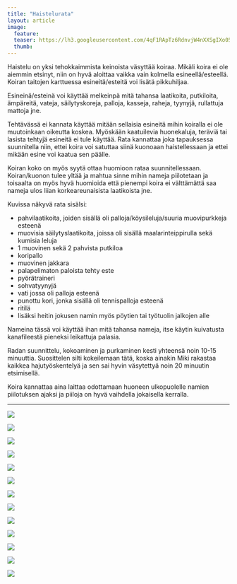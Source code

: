 ```yaml
---
title: "Haistelurata"
layout: article
image:
  feature:
  teaser: https://lh3.googleusercontent.com/4qF1RApTz6RdnvjW4nXXSgIXo05wWE37fux0JsFjK3Fq709SKLntF3RoIW7Ml8oysHl8C_wwMqMHunOBOPvAUs-8V9I9B-FlZ79TMPlaFueu8Z8z9srSmVGIy02czDbX8hdBlhTJ_b1A_AphQT2S8AnbioLgwHdQ7TpuIvNQ7l90TYp7bjobmtakRtTV62Jv-fdh_BzvHYfbc8QvmrPvvVbS5cfXHhorLEOQl1h9OCq4w0jEBL06ezIxqlEX5vJJEhjcSDyFlCDYOOkjxsZxU75jUJ0OyWPeVT_KXxSJto4PQoXCRiQGzCQcKqQFI4-P8uz5VyGt20tPjc2KY92EAck-wVId-7_WmzWTYzTygmvEQXC2xfvLGXFwrkNdM0qAJDIzlQvOARVdMfrGMcqIpFbiMee2Mp1SeYjlxgw5JsC5YGnDrH7EqQIPybM1oEogLKRb7Yvj99KA3XG4wePjzzs4aN6Ly1uNAca9i4KmMsnmY8FTMMmGZh1TQioE4zC7GXjd1UHXwbbMftlscrVD83bzxJzmppZ3kbpHYho_2Bsw2s4vIBJywYQFlO9HaoqJVmIb=w245
  thumb:
---
```


Haistelu on yksi tehokkaimmista keinoista väsyttää koiraa. Mikäli koira ei ole aiemmin etsinyt, niin on hyvä aloittaa vaikka vain kolmella esineellä/esteellä. Koiran taitojen karttuessa esineitä/esteitä voi lisätä pikkuhiljaa.

Esineinä/esteinä voi käyttää melkeinpä mitä tahansa laatikoita, putkiloita, ämpäreitä, vateja, säilytyskoreja, palloja, kasseja, raheja, tyynyjä, rullattuja mattoja jne.

Tehtävässä ei kannata käyttää mitään sellaisia esineitä mihin koiralla ei ole muutoinkaan oikeutta koskea. Myöskään kaatuilevia huonekaluja, teräviä tai lasista tehtyjä esineitä ei tule käyttää. Rata kannattaa joka tapauksessa suunnitella niin, ettei koira voi satuttaa siinä kuonoaan haistellessaan ja ettei mikään esine voi kaatua sen päälle.

Koiran koko on myös syytä ottaa huomioon rataa suunnitellessaan. Koiran/kuonon tulee yltää ja mahtua sinne mihin nameja piilotetaan ja toisaalta on myös hyvä huomioida että pienempi koira ei välttämättä saa nameja ulos liian korkeareunaisista laatikoista jne.

Kuvissa näkyvä rata sisälsi:

- pahvilaatikoita, joiden sisällä oli palloja/köysileluja/suuria muovipurkkeja esteenä
- muovisia säilytyslaatikoita, joissa oli sisällä maalarinteippirulla sekä kumisia leluja
- 1 muovinen sekä 2 pahvista putkiloa
- koripallo
- muovinen jakkara
- palapelimaton paloista tehty este
- pyörätraineri
- sohvatyynyjä
- vati jossa oli palloja esteenä
- punottu kori, jonka sisällä oli tennispalloja esteenä
- ritilä
- lisäksi heitin jokusen namin myös pöytien tai työtuolin jalkojen alle

Nameina tässä voi käyttää ihan mitä tahansa nameja, itse käytin kuivatusta kanafileestä pieneksi leikattuja palasia.

Radan suunnittelu, kokoaminen ja purkaminen kesti yhteensä noin 10-15 minuuttia. Suosittelen silti kokeilemaan tätä, koska ainakin Miki rakastaa kaikkea hajutyöskentelyä ja sen sai hyvin väsytettyä noin 20 minuutin etsimisellä. 

Koira kannattaa aina laittaa odottamaan huoneen ulkopuolelle namien piilotuksen ajaksi ja piiloja on hyvä vaihdella jokaisella kerralla.

---

[![](https://lh3.googleusercontent.com/j1oYm0za0HYQKNpsRCPhhXyga-jyy9-sVJLy52HzTl1AvHCVDa1W9AXFyvAzsYalmGaFbCAfp-vJg4RGG6_2FsTl9i1VVARawGx3eUV5glZacf99b3v58quFuiC6_cP9do-mdOJCgIzp7sn4s2mkuLZBeGiFpi6892T5Di-hzEkfdnfCUMtqDimdJ5z1AZ0w5oJXu0F9KCAA3yFcZk2laavj4yvNr46zNjWe5ZBB84bSYKx9aiEGZR_wx4NMlUZnLiGdXBXTyZX34gVz6y_sqMr4ameEUtM5H1SQw19-8PHUpN91dmIhqr4X0ismg9Toy8V8h4mfbrOhoSSaFkAWlLFXgvhwu8bl-GpFv2c3QJO_jGo3cDhIa_dO1eNQ3Le_8nI15-bIdRA-qGoGdoQ9AHycvPe4ftfD5SMztjRksMgIRqqwZLlrHKH1lRSVXKcmKRd5e2ufRvQopTweOV30qFbXrI44k6Nwl0xjIxMUqN05otVii40-Y_E4rksNgQXhAmOaIpVN2jGdBJB_8sv5y32x2RQB0soN-3q08hX74rNCLJxY1E30QSYRgpN8cY0QbPbE=w800)](https://lh3.googleusercontent.com/j1oYm0za0HYQKNpsRCPhhXyga-jyy9-sVJLy52HzTl1AvHCVDa1W9AXFyvAzsYalmGaFbCAfp-vJg4RGG6_2FsTl9i1VVARawGx3eUV5glZacf99b3v58quFuiC6_cP9do-mdOJCgIzp7sn4s2mkuLZBeGiFpi6892T5Di-hzEkfdnfCUMtqDimdJ5z1AZ0w5oJXu0F9KCAA3yFcZk2laavj4yvNr46zNjWe5ZBB84bSYKx9aiEGZR_wx4NMlUZnLiGdXBXTyZX34gVz6y_sqMr4ameEUtM5H1SQw19-8PHUpN91dmIhqr4X0ismg9Toy8V8h4mfbrOhoSSaFkAWlLFXgvhwu8bl-GpFv2c3QJO_jGo3cDhIa_dO1eNQ3Le_8nI15-bIdRA-qGoGdoQ9AHycvPe4ftfD5SMztjRksMgIRqqwZLlrHKH1lRSVXKcmKRd5e2ufRvQopTweOV30qFbXrI44k6Nwl0xjIxMUqN05otVii40-Y_E4rksNgQXhAmOaIpVN2jGdBJB_8sv5y32x2RQB0soN-3q08hX74rNCLJxY1E30QSYRgpN8cY0QbPbE=s0)

[![](https://lh3.googleusercontent.com/ow7gsVOnfnTOtpfR9maZX25ASkbg_pfWm351paAtrChOtWuskiVrhkvGPx-1ApgUOfvRPWUc2pvHGnwj4xZcAfBfgKEEMgNlZfz2SZjM4-5F_zYot2-o3KG5g92o9YgiLHjHkD9lCZ6oNrZdpigoPpmrSNvd5e11UXlonT-U8t1b_8xyShE8omTznSH2XtVAViILNIluoihtHCLX-2ZMAZQlkl026XWa1kg3Q0MxcyC1zUH6BJx8Uv2s1ykuU4vu02YA2eOJ-8PRtpzYnJ6sEwzBqDqpFITgNV1GO_bpgNDohA43ZyyM8eAQSfWOYncZr_2JWnahRIRv8JCmrTLJ2lY1kpeWAjGMuQb2xaAOJtGDtl_McW7yp_GJbm9bZM388rHWMncFzsdN4JSbnzaIZpa05EIS-EVn5G-rewnwNP7jhN2eOBh7Xz-ImUs1l6pj0P-QzOs6HUFmmcuXks10tYUYyDdHFFgsCdkimPjBsYnrPycRk_lsAF4y4WS1hSS30Y7cCw1e662Oi3HhcCoWhoBgkbaKYXTUyedgbIJbJoPFrAqBxjnT0IFMxuUnjx8X7nQm=w800)](https://lh3.googleusercontent.com/ow7gsVOnfnTOtpfR9maZX25ASkbg_pfWm351paAtrChOtWuskiVrhkvGPx-1ApgUOfvRPWUc2pvHGnwj4xZcAfBfgKEEMgNlZfz2SZjM4-5F_zYot2-o3KG5g92o9YgiLHjHkD9lCZ6oNrZdpigoPpmrSNvd5e11UXlonT-U8t1b_8xyShE8omTznSH2XtVAViILNIluoihtHCLX-2ZMAZQlkl026XWa1kg3Q0MxcyC1zUH6BJx8Uv2s1ykuU4vu02YA2eOJ-8PRtpzYnJ6sEwzBqDqpFITgNV1GO_bpgNDohA43ZyyM8eAQSfWOYncZr_2JWnahRIRv8JCmrTLJ2lY1kpeWAjGMuQb2xaAOJtGDtl_McW7yp_GJbm9bZM388rHWMncFzsdN4JSbnzaIZpa05EIS-EVn5G-rewnwNP7jhN2eOBh7Xz-ImUs1l6pj0P-QzOs6HUFmmcuXks10tYUYyDdHFFgsCdkimPjBsYnrPycRk_lsAF4y4WS1hSS30Y7cCw1e662Oi3HhcCoWhoBgkbaKYXTUyedgbIJbJoPFrAqBxjnT0IFMxuUnjx8X7nQm=s0)

[![](https://lh3.googleusercontent.com/JZZIVDxG3Fq9yYuct5sRKKfT2mvqOVepdgrKeCN3tL4WYojVux8vlSbXIEVJ494GVvfeEm7brsBnK50EUOniNrRQoiyE_ufGASG-CU5doR2iF-SstGApjBnhbhjY5e4rzH9P63rHvn9bMiBUxIO2Q2tMMsuNeD5o5Nuqim5EdN1giMstM1MHxDcoXTxHI35dny_5esz7CxYAY89sAXLySr5Y64EA4U5xJ1DLK_hKFiVHM162OKouh784zLgLmYqW0BxE7uY7GRnXtnRxkqpe6QmCg9ImSlnKx9NUM10E0QZRgiMNgNgIVR6A17HdikwlUhOj1wjPCb1HhUBLN2Luh2rtoDgnm565FXC2vwhKiCrTVV-7qwyvY1MhR4I8ScnDz5sTcht9q-DAHX-M0-GO9oNshZl-D8N2EkQOCsV7QFDiW65MWQIPqdtN7EMAENiOcRB3fTPjhMqKFDacCYjUiqmVsXf6BkgFMLJn49LDfBQm1L_chTKVdX7kPH3pjLF4BlB9wo8wf6gIJ38OId86c1aHoziOSiNhdMQOh1_xVRoagYR6dPZPn6DwP6cbVNJS6pfu=w800)](https://lh3.googleusercontent.com/JZZIVDxG3Fq9yYuct5sRKKfT2mvqOVepdgrKeCN3tL4WYojVux8vlSbXIEVJ494GVvfeEm7brsBnK50EUOniNrRQoiyE_ufGASG-CU5doR2iF-SstGApjBnhbhjY5e4rzH9P63rHvn9bMiBUxIO2Q2tMMsuNeD5o5Nuqim5EdN1giMstM1MHxDcoXTxHI35dny_5esz7CxYAY89sAXLySr5Y64EA4U5xJ1DLK_hKFiVHM162OKouh784zLgLmYqW0BxE7uY7GRnXtnRxkqpe6QmCg9ImSlnKx9NUM10E0QZRgiMNgNgIVR6A17HdikwlUhOj1wjPCb1HhUBLN2Luh2rtoDgnm565FXC2vwhKiCrTVV-7qwyvY1MhR4I8ScnDz5sTcht9q-DAHX-M0-GO9oNshZl-D8N2EkQOCsV7QFDiW65MWQIPqdtN7EMAENiOcRB3fTPjhMqKFDacCYjUiqmVsXf6BkgFMLJn49LDfBQm1L_chTKVdX7kPH3pjLF4BlB9wo8wf6gIJ38OId86c1aHoziOSiNhdMQOh1_xVRoagYR6dPZPn6DwP6cbVNJS6pfu=s0)

[![](https://lh3.googleusercontent.com/_H64s0nZvdmwsQSr-7-CDfmq1IRZKKLgcFaylIJKlrmQEfZBTAB6MtaDHDOGVD_j_Z_PPWftkHF3AT5_dEbGPPo7TZcg7mPGiO13EhJB-r84N-OO1CdWwobTSLDJUSVg3-bPiXUP_Ir8loj4QmXkeQfMUzUAQWaRMQjoJwzSAqdy28ZEZS0gsMRnO3SfkEDYnyuqs7OwK6ySdQvWCWK2KUx_0BihPKX00QaQWHV1pO2bJUnNHerTbnbBVpz9LRokVEo77OxZt5N5rJI4je0tc6WIXUQXtRNqcduO-rPdOPb_KQIN3yYKGP4b_iq6oeoL0t_ClLbwzXIO0Vva1LcVcCiubBTnTwV0y1IVjCL2Mj3WKVjSnZxNSdQjwyjyoKjZd-la927Jm4_WKE4wmeOcSRkWe-5v9xO3WAXZGVd-Bn26MvHdTCDLuoof-lEfbxwJjx1z7-Mq4bZ7g2u_2Z2ahyC5B8OfbTLZOpLx5xNJUalcb18PuKBSwlkTGVaNv4__M_-ithYrMmd-O52IEUXCgIAElvWC5i4QU0sF2bVxm3-4jZd5OQNe7jDGbn56V54urwg6=w800)](https://lh3.googleusercontent.com/_H64s0nZvdmwsQSr-7-CDfmq1IRZKKLgcFaylIJKlrmQEfZBTAB6MtaDHDOGVD_j_Z_PPWftkHF3AT5_dEbGPPo7TZcg7mPGiO13EhJB-r84N-OO1CdWwobTSLDJUSVg3-bPiXUP_Ir8loj4QmXkeQfMUzUAQWaRMQjoJwzSAqdy28ZEZS0gsMRnO3SfkEDYnyuqs7OwK6ySdQvWCWK2KUx_0BihPKX00QaQWHV1pO2bJUnNHerTbnbBVpz9LRokVEo77OxZt5N5rJI4je0tc6WIXUQXtRNqcduO-rPdOPb_KQIN3yYKGP4b_iq6oeoL0t_ClLbwzXIO0Vva1LcVcCiubBTnTwV0y1IVjCL2Mj3WKVjSnZxNSdQjwyjyoKjZd-la927Jm4_WKE4wmeOcSRkWe-5v9xO3WAXZGVd-Bn26MvHdTCDLuoof-lEfbxwJjx1z7-Mq4bZ7g2u_2Z2ahyC5B8OfbTLZOpLx5xNJUalcb18PuKBSwlkTGVaNv4__M_-ithYrMmd-O52IEUXCgIAElvWC5i4QU0sF2bVxm3-4jZd5OQNe7jDGbn56V54urwg6=s0)

[![](https://lh3.googleusercontent.com/wXw-LloRLw0xFpQNIU3ftLrA_vP3fGnRMCTtxKt_5q0ayXPmggS8PIY9izDlaz-E3Ap0eIRJPDS1ph5r9Q9Gk2dU-oiqE1Z7YIAQ-CiEkFqbLbdx7eqvV77lDMGYg_J9eYOGICmMeoEbH_iFmj_CGRHAtvIJMKV7oQPAGFQw1Jlo9564QfzfuUUhM1GoIWC1mxTEQbU1pS8WD2uPimcr_cTJwelSNX010qQfH9A3J14zOSs5KuMCSBdIO4v_EiI6WiCYRFQoh35MFxN5MuFOOVixNg9NGDkJwoc8mitVrDNOjnSGhb4JewhoGME7vWd6ZY_TuiJA39hejS3Iv7-lkyA75uWvhLFG2Lhbi6fTlvbj_Rq6jNYyjsLC97SYZca74b7kwOwYEUb4AV40TreVaoAQpWw6f1odYxvcTj3KiGpyPJO1zDY-D9SHG3BlLLfq7ove5vRiSk7IFiAr9EOubfNbJEBhZWipovy7OwgyXXpPWH_O-UEdy3NGDX8IT76oz9VRTNLaQUvNJCnYDLOxVyY7YHy3v_ukevm0W50DYh-ENjom29AXP_mjZLDTtbEDwo4m=w800)](https://lh3.googleusercontent.com/wXw-LloRLw0xFpQNIU3ftLrA_vP3fGnRMCTtxKt_5q0ayXPmggS8PIY9izDlaz-E3Ap0eIRJPDS1ph5r9Q9Gk2dU-oiqE1Z7YIAQ-CiEkFqbLbdx7eqvV77lDMGYg_J9eYOGICmMeoEbH_iFmj_CGRHAtvIJMKV7oQPAGFQw1Jlo9564QfzfuUUhM1GoIWC1mxTEQbU1pS8WD2uPimcr_cTJwelSNX010qQfH9A3J14zOSs5KuMCSBdIO4v_EiI6WiCYRFQoh35MFxN5MuFOOVixNg9NGDkJwoc8mitVrDNOjnSGhb4JewhoGME7vWd6ZY_TuiJA39hejS3Iv7-lkyA75uWvhLFG2Lhbi6fTlvbj_Rq6jNYyjsLC97SYZca74b7kwOwYEUb4AV40TreVaoAQpWw6f1odYxvcTj3KiGpyPJO1zDY-D9SHG3BlLLfq7ove5vRiSk7IFiAr9EOubfNbJEBhZWipovy7OwgyXXpPWH_O-UEdy3NGDX8IT76oz9VRTNLaQUvNJCnYDLOxVyY7YHy3v_ukevm0W50DYh-ENjom29AXP_mjZLDTtbEDwo4m=s0)

[![](https://lh3.googleusercontent.com/FJF2dgxNIv-B_wwYtkdaKs-pxrCkFewniSSOaPLAmYxWTVeZ42in2gAskZSRWYuVTPZE07xgZ8B0osw2qhewFFnSgoO-w8sZQuEh82EIylPAEE9x3jd5mTPfzpeA5w6PUht12I8Fczzn8nDEf20Kk7qKIDZw2aoUTQGGHhZXj7vtcpUhSjLRg2s03Y_ucWVCpjdLeiBySMqdJDHS8uqf4kJYV9BDHCXYDBG1_sZw15fyxHxmMPpl51gBdlSLyAkrPWUaB-Px0RVFmBCID6X1m-XUXgiiQd7t2jSY6gkzVMbsGIYxuZ7Vbulp7Vq_qHnFPRh2jbI8NujQbEATAVR7m9-Uo6uTVBxZ2nRgfmlW2kj5AsDkMG7q99T1_w0m2Cf6alTlMcIL8_C8kLOIxPVKmLaiI9BHb5YiI3xcpj-ey3yhEjykhSNS1Ir4jF3uidKykk0G5Eij7mfDkKEAUZh9OdA-dZk_Xh0UyyFmrXrW3VIsnDwsRcN9HMk2L7BJ5ipsUZvF8oxfAum3FEjYMXN2OkauKhFDYMsH-l3-9E1ZOWnGFqWF8rF5WYuPxqhpxrfKNIfA=w800)](https://lh3.googleusercontent.com/FJF2dgxNIv-B_wwYtkdaKs-pxrCkFewniSSOaPLAmYxWTVeZ42in2gAskZSRWYuVTPZE07xgZ8B0osw2qhewFFnSgoO-w8sZQuEh82EIylPAEE9x3jd5mTPfzpeA5w6PUht12I8Fczzn8nDEf20Kk7qKIDZw2aoUTQGGHhZXj7vtcpUhSjLRg2s03Y_ucWVCpjdLeiBySMqdJDHS8uqf4kJYV9BDHCXYDBG1_sZw15fyxHxmMPpl51gBdlSLyAkrPWUaB-Px0RVFmBCID6X1m-XUXgiiQd7t2jSY6gkzVMbsGIYxuZ7Vbulp7Vq_qHnFPRh2jbI8NujQbEATAVR7m9-Uo6uTVBxZ2nRgfmlW2kj5AsDkMG7q99T1_w0m2Cf6alTlMcIL8_C8kLOIxPVKmLaiI9BHb5YiI3xcpj-ey3yhEjykhSNS1Ir4jF3uidKykk0G5Eij7mfDkKEAUZh9OdA-dZk_Xh0UyyFmrXrW3VIsnDwsRcN9HMk2L7BJ5ipsUZvF8oxfAum3FEjYMXN2OkauKhFDYMsH-l3-9E1ZOWnGFqWF8rF5WYuPxqhpxrfKNIfA=s0)

[![](https://lh3.googleusercontent.com/JK_xADhofXoRPq48AaziQJpGgFHSpPsDCSui2lQyWG7klKeRFmEuuvv1RX75lUq5gX8h243MbwKSmRtAJTxYfMbY4DVEGAhBP1wZJRbBJ8nT2--iXGvxhIDPW-_9cLOvi6D6doSL4jGIcctEx8vVdQD7TMyUE1sbyqRwoDja46RzvZgjbU-tFWGY1yFvPRTLXd3Ke2M0swDSTw_DqdfKXGoJWXT2xzIYRuXwcrRq0ryXN6SgAfImtp6salWbS3MDpWCYaldSRrzlDcEX-zv3k9Y8eZcFVal_LiJiuGPZOIn8DG0tPah8RHkmX17PR449BQUCYvI9687JSo5zb-PzHrt9vMwGLwOTp9KxLS7_OZmPje9zrwFD5dgrFC3UXCmB5HWaSIDucXH4uXfoz-K0-wNjve4IGMispqILTfPDJBJDlmmfUPWFlytonoGbdS26BUkEgcvTdD4RP9iasjrUUflJN8dylcuVuqBESK07wVydPO61Ayp-cnkWsD8c5nMWYYtlSoDqbRICZsThb-OvlkNtPVFjJ9nBiuttOxWTMReBO7PzK7fk6oIUtwEvqvo4xFzv=w800)](https://lh3.googleusercontent.com/JK_xADhofXoRPq48AaziQJpGgFHSpPsDCSui2lQyWG7klKeRFmEuuvv1RX75lUq5gX8h243MbwKSmRtAJTxYfMbY4DVEGAhBP1wZJRbBJ8nT2--iXGvxhIDPW-_9cLOvi6D6doSL4jGIcctEx8vVdQD7TMyUE1sbyqRwoDja46RzvZgjbU-tFWGY1yFvPRTLXd3Ke2M0swDSTw_DqdfKXGoJWXT2xzIYRuXwcrRq0ryXN6SgAfImtp6salWbS3MDpWCYaldSRrzlDcEX-zv3k9Y8eZcFVal_LiJiuGPZOIn8DG0tPah8RHkmX17PR449BQUCYvI9687JSo5zb-PzHrt9vMwGLwOTp9KxLS7_OZmPje9zrwFD5dgrFC3UXCmB5HWaSIDucXH4uXfoz-K0-wNjve4IGMispqILTfPDJBJDlmmfUPWFlytonoGbdS26BUkEgcvTdD4RP9iasjrUUflJN8dylcuVuqBESK07wVydPO61Ayp-cnkWsD8c5nMWYYtlSoDqbRICZsThb-OvlkNtPVFjJ9nBiuttOxWTMReBO7PzK7fk6oIUtwEvqvo4xFzv=s0)

[![](https://lh3.googleusercontent.com/kPggTHo32UxThYIErihGr6ikSgZfods87JFHt9PX4R6o1yPZbUolltT2CxngzncaC1BOF8jqlnK1xOR2Y_cBR7v29TtF3_3d1_PWN15iVd78ooyON38x34aocqr7Qfr8LydqG7f2po-8WaG4bww5GJ9WIOcZQ6WsjFTMmEwniI44vGpmlGwbAHUO4zt87hFwZcN-OMTTs0McS4e7zIexkhmcUnrsiiCijH5TAI7qZZWR8m2lZSH9q3vtbOp8QMKYM2X4Ud2Kq1XxEW3BpB3MkDEopaFcFcNSxhI8w3LXMrgKCWwL145gm_HJ-pFfGE38rvHb5nZiV6QIbHTEOnUuAzXjnkzWpdOkfOpo0aFTErf2jnoHAkO_LbuaH6IJZS6pMBLq8plYBl1K4IRXcBHRVyYkVr8HwX7bQRepA7P6hVMeNlZzOQudqQcXZfdwY7jmFgtb-NH8B1KxmLFgsXNnDYo9-VAHpNAJ84r5Un-FPL_IN46lP-HT8DxKB5nMVojm_ee5mttZ1QHQb7NwGraqpMcCqyUH3CDqikagWZVZZF9m38h0Ic6cdeEWNUBRk-aFk-WM=w800)](https://lh3.googleusercontent.com/kPggTHo32UxThYIErihGr6ikSgZfods87JFHt9PX4R6o1yPZbUolltT2CxngzncaC1BOF8jqlnK1xOR2Y_cBR7v29TtF3_3d1_PWN15iVd78ooyON38x34aocqr7Qfr8LydqG7f2po-8WaG4bww5GJ9WIOcZQ6WsjFTMmEwniI44vGpmlGwbAHUO4zt87hFwZcN-OMTTs0McS4e7zIexkhmcUnrsiiCijH5TAI7qZZWR8m2lZSH9q3vtbOp8QMKYM2X4Ud2Kq1XxEW3BpB3MkDEopaFcFcNSxhI8w3LXMrgKCWwL145gm_HJ-pFfGE38rvHb5nZiV6QIbHTEOnUuAzXjnkzWpdOkfOpo0aFTErf2jnoHAkO_LbuaH6IJZS6pMBLq8plYBl1K4IRXcBHRVyYkVr8HwX7bQRepA7P6hVMeNlZzOQudqQcXZfdwY7jmFgtb-NH8B1KxmLFgsXNnDYo9-VAHpNAJ84r5Un-FPL_IN46lP-HT8DxKB5nMVojm_ee5mttZ1QHQb7NwGraqpMcCqyUH3CDqikagWZVZZF9m38h0Ic6cdeEWNUBRk-aFk-WM=s0)

[![](https://lh3.googleusercontent.com/4TJ5ON-qE5-w0FBU5dZNTUQIz8KjvlYVNr2zqcrspr5xNVAPxX7sKLsAXclr-BdcQHXPhri2MfS15X7nCbo7_Yx3XPwchrEBVpqDiAeCDW__xDL2WREkR5265OxmYYHWs2ZpjHE0dWuZ9_ZzD7jcI3zfX462kcIBnkKDyDFOtPWWYxCCihRWZLw638qoF0C_jgqa90wjSNGb1k29zA0uh1uijczX3t11Ic04PNkI8_cARS5Ooz7S1Wfg8hN07lhFITi9Rt8nqRbY2RjCuucqzuu1pAMdjqRqAhJpPsUdGBg2ZVaySg_13iOD_C2p3SRIl91Q4HCtmdtl5dimZQf9srhqezTqtV-f_httRMJSIijiIV1GPb1vR0ZOzD4RHt2jHsSj6jTs0x5qQFZMMAwQqjCyJ-jqog_CZ5DSgg8fbqPdtGhGhHHm1uH_ieN-YWTEiuLbEWF2SVF8QMr9x_rWvgGO0VUG-h-aBkHcV4C1_K6_bv_NVKpMQELNcOy3ZYH-81BheaNX1jVa7veLkOz97Qn_y57Vj4X6XYa3MRXq4Bk8O2YxAc8upLSv0HIXXjOl_rp4=w800)](https://lh3.googleusercontent.com/4TJ5ON-qE5-w0FBU5dZNTUQIz8KjvlYVNr2zqcrspr5xNVAPxX7sKLsAXclr-BdcQHXPhri2MfS15X7nCbo7_Yx3XPwchrEBVpqDiAeCDW__xDL2WREkR5265OxmYYHWs2ZpjHE0dWuZ9_ZzD7jcI3zfX462kcIBnkKDyDFOtPWWYxCCihRWZLw638qoF0C_jgqa90wjSNGb1k29zA0uh1uijczX3t11Ic04PNkI8_cARS5Ooz7S1Wfg8hN07lhFITi9Rt8nqRbY2RjCuucqzuu1pAMdjqRqAhJpPsUdGBg2ZVaySg_13iOD_C2p3SRIl91Q4HCtmdtl5dimZQf9srhqezTqtV-f_httRMJSIijiIV1GPb1vR0ZOzD4RHt2jHsSj6jTs0x5qQFZMMAwQqjCyJ-jqog_CZ5DSgg8fbqPdtGhGhHHm1uH_ieN-YWTEiuLbEWF2SVF8QMr9x_rWvgGO0VUG-h-aBkHcV4C1_K6_bv_NVKpMQELNcOy3ZYH-81BheaNX1jVa7veLkOz97Qn_y57Vj4X6XYa3MRXq4Bk8O2YxAc8upLSv0HIXXjOl_rp4=s0)

[![](https://lh3.googleusercontent.com/IY57XwvOLSt8v5V5ecb8r1ozB2tc7xHosLk9MdQJN0jhQbFucnhh0Pntd1XJ0Ckj-Ip3lkT4V68jJhMX1ghoGYv2kcaji2V2R4xxe18QZmSWysWE1fpxdKPaLUPPymna3YGOsRWIZ2w9AFXx6lFSuQgkZ2Ca2T0-WBHB3o43aRlpAanAU1RZbtZ2dgFFc27EBzU3WE2fX00G63fIHNxLz6krvEMVfUJixICoO3e8sYsuinPOkuM6hbFOEg8fsd9ZHyH-y61MQjrf5c9wuYJxTP5N0k0i6g6frzLKANQnTc9SLMJ9p04415jtJyoP9Tz8VIDG__eNvC0znwT6aLp0KG-AXtNKMQiZueOCAZTIxRqpy7xLfZsDkHL8ruMjmCcPZvi2OdkmqSJTrNc5MBNqNp6Kk8O3ICdeP58SkjELUg1KZvUPibVQmC9ucfOlsUdYnGpbTMfMGl_XRAPYvWXbgftk50hUEBqL_DHL2BV66doePdq946BVWtAFzjCHfA_CCaHqTxJt2QsXmspOIPOkrwerSjoLINqsVpml87bd1YCCGd6oLcwi4gidGd-4XdeM7BFI=w800)](https://lh3.googleusercontent.com/IY57XwvOLSt8v5V5ecb8r1ozB2tc7xHosLk9MdQJN0jhQbFucnhh0Pntd1XJ0Ckj-Ip3lkT4V68jJhMX1ghoGYv2kcaji2V2R4xxe18QZmSWysWE1fpxdKPaLUPPymna3YGOsRWIZ2w9AFXx6lFSuQgkZ2Ca2T0-WBHB3o43aRlpAanAU1RZbtZ2dgFFc27EBzU3WE2fX00G63fIHNxLz6krvEMVfUJixICoO3e8sYsuinPOkuM6hbFOEg8fsd9ZHyH-y61MQjrf5c9wuYJxTP5N0k0i6g6frzLKANQnTc9SLMJ9p04415jtJyoP9Tz8VIDG__eNvC0znwT6aLp0KG-AXtNKMQiZueOCAZTIxRqpy7xLfZsDkHL8ruMjmCcPZvi2OdkmqSJTrNc5MBNqNp6Kk8O3ICdeP58SkjELUg1KZvUPibVQmC9ucfOlsUdYnGpbTMfMGl_XRAPYvWXbgftk50hUEBqL_DHL2BV66doePdq946BVWtAFzjCHfA_CCaHqTxJt2QsXmspOIPOkrwerSjoLINqsVpml87bd1YCCGd6oLcwi4gidGd-4XdeM7BFI=s0)

[![](https://lh3.googleusercontent.com/S0Zg45CGhN-9hgc2W6qlGqDEgacZyckdKRpWkRXehThmocOdpR4uXLPmpegWGXwDX_oOBr45D7N_0JLaGqtFf32J7SnqDvllLmD1vWjgVomvtsWgnk30C9c8QK_miBucG2hjC27xawNgpejgkrWG8hqfRHM4HaGF3ic-UGGJOOg59cuxoENHsY9bAVQabTN9owMVIhBvLR23_0ivaLzuN2C6ezvs7PhoVRw57Iomfn86dEMEPmX9wyoALClXRguiBnZxq1Fo9KXccvJNiWJGnO7havHInUv6ytCNSIO0gRK6dyqKQkgHU1VbCEJ9mo88OcVf1WpguDygoQItKc9mL60PkvNPHXVkneRgI3-7E_QgcgI9XAh3-clwqfG5oYgk6NPnZ3ei0j31qPpmRsTY-H8Qby2e225Y8uyGezzZHt3tRz9NHe7pzt8-aLwhGBmq-D9ESu6tI6oLyroM7x6xfuWrzwvHLF1X4_ZY4dW9ECSc2gHGUPa8ISbDUMC4yLQ6Q1pMfwr4Ev9LGu0l6MCtCQ9aWnNNUnywzF80yrb9wqy0PAWU8NugqQFR3CTm6JXbRP-h=w800)](https://lh3.googleusercontent.com/S0Zg45CGhN-9hgc2W6qlGqDEgacZyckdKRpWkRXehThmocOdpR4uXLPmpegWGXwDX_oOBr45D7N_0JLaGqtFf32J7SnqDvllLmD1vWjgVomvtsWgnk30C9c8QK_miBucG2hjC27xawNgpejgkrWG8hqfRHM4HaGF3ic-UGGJOOg59cuxoENHsY9bAVQabTN9owMVIhBvLR23_0ivaLzuN2C6ezvs7PhoVRw57Iomfn86dEMEPmX9wyoALClXRguiBnZxq1Fo9KXccvJNiWJGnO7havHInUv6ytCNSIO0gRK6dyqKQkgHU1VbCEJ9mo88OcVf1WpguDygoQItKc9mL60PkvNPHXVkneRgI3-7E_QgcgI9XAh3-clwqfG5oYgk6NPnZ3ei0j31qPpmRsTY-H8Qby2e225Y8uyGezzZHt3tRz9NHe7pzt8-aLwhGBmq-D9ESu6tI6oLyroM7x6xfuWrzwvHLF1X4_ZY4dW9ECSc2gHGUPa8ISbDUMC4yLQ6Q1pMfwr4Ev9LGu0l6MCtCQ9aWnNNUnywzF80yrb9wqy0PAWU8NugqQFR3CTm6JXbRP-h=s0)

[![](https://lh3.googleusercontent.com/j0Ws6FrT9uEUUc0PQofF7A61MyZXGqvMdyYqwcwz6PRhwXXM7zJzAFvPt6txXOeGZ5ZYpe5z6qP6se0mSDx8zPnFogMQGULUE3rkZUdVrQa1bpNL6HbTggNfDw7iF_hMCdNTRMTrdRYa8rKKll9tUj3HtjGsXMjfGNkLlJ5a8mPBFUZXDroVcblLZ5Q8Bp_b2QNTrERW61kSyKENgxP9zRluGyH6oygriSORDumrseeEsSN2NxpUygQxHe2VoOvuz4-OSMXYkVCjkCHSGpF5-rm9Yzs1wPKnZPK6w_FiO4BtqOdvrY85ddfPniOt1zCH0N8o1NE3BEYVrrxJvyK01Go3fiiiN-F__FvM3c5_DGyU5_3eN13GeHuzNZOg2zdKDvuEUX0bXi2vVW4WY1qp7xee9kBPGWh6EK9DXiap0zcWX0bYIGTvcC89HpgF-G3BVcLd7C0b2uO11xU6nu_4IrkSOtVlIwWWzxhSgUJM5-jdU3eVFs6rwd4x-lviZ3TrKn6_eJW2ZV9jDyv5smknkid9ZYZ9Xzx5BFKXhONonaiZ3TLrlmRf02MdCzdvXv-a0a0K=w800)](https://lh3.googleusercontent.com/j0Ws6FrT9uEUUc0PQofF7A61MyZXGqvMdyYqwcwz6PRhwXXM7zJzAFvPt6txXOeGZ5ZYpe5z6qP6se0mSDx8zPnFogMQGULUE3rkZUdVrQa1bpNL6HbTggNfDw7iF_hMCdNTRMTrdRYa8rKKll9tUj3HtjGsXMjfGNkLlJ5a8mPBFUZXDroVcblLZ5Q8Bp_b2QNTrERW61kSyKENgxP9zRluGyH6oygriSORDumrseeEsSN2NxpUygQxHe2VoOvuz4-OSMXYkVCjkCHSGpF5-rm9Yzs1wPKnZPK6w_FiO4BtqOdvrY85ddfPniOt1zCH0N8o1NE3BEYVrrxJvyK01Go3fiiiN-F__FvM3c5_DGyU5_3eN13GeHuzNZOg2zdKDvuEUX0bXi2vVW4WY1qp7xee9kBPGWh6EK9DXiap0zcWX0bYIGTvcC89HpgF-G3BVcLd7C0b2uO11xU6nu_4IrkSOtVlIwWWzxhSgUJM5-jdU3eVFs6rwd4x-lviZ3TrKn6_eJW2ZV9jDyv5smknkid9ZYZ9Xzx5BFKXhONonaiZ3TLrlmRf02MdCzdvXv-a0a0K=s0)

[![](https://lh3.googleusercontent.com/TGA_R3KJ_cPXkw9PgEEYuOWiYhuhSGU86z_Oim8RH888UxzsICLw7QoQSr9N-QJ62FY1Qtqcb9YcvkGDNrFVR8kCEdH0hQeUOYGfVd_Yo0x4ZlTsthvX-g5lzd91RWREOsGB6iFzUMXJ2wNJMzg1fsyG1-p6DIkhsytyjPRBFl84liNoMPpMFLSXzYg1SOtbgJjkeHTUiSBq3RJQ_K9K4jxGkYn-Slefc3rG3d-5HlLKIK9EidowoKrWzIX_LInINr3ONFxn9fHwyJTtHOT5M20cA-lKloqytpCuIwUwXI4NFPxkA6Xe3O53hfN3bnrqxi7MH5W6-0dftr8_qvg_mlTdaTbCIe2jrAFabyj5y-Y4OEGr1GfLS_sedbsHiCcjmn3Xn9p4RtENF-0BLlKUVhiMVexOqao_rDZdJAtRb5cGeFD1JP4WyhSp2NDhhNLU6MQvQN26fb8ReCn1qdZcU-0SEWl6PZDj2OxQVCjnu3Zk1WSXI2zstu-xMe0M9WiAGjuy2kga-G0Ze2XmlKFjDsEkww8NXaNVjAHDsBxdJE04QbN-cB6Zlzgx3T6Qr2Hy5GsO=w800)](https://lh3.googleusercontent.com/TGA_R3KJ_cPXkw9PgEEYuOWiYhuhSGU86z_Oim8RH888UxzsICLw7QoQSr9N-QJ62FY1Qtqcb9YcvkGDNrFVR8kCEdH0hQeUOYGfVd_Yo0x4ZlTsthvX-g5lzd91RWREOsGB6iFzUMXJ2wNJMzg1fsyG1-p6DIkhsytyjPRBFl84liNoMPpMFLSXzYg1SOtbgJjkeHTUiSBq3RJQ_K9K4jxGkYn-Slefc3rG3d-5HlLKIK9EidowoKrWzIX_LInINr3ONFxn9fHwyJTtHOT5M20cA-lKloqytpCuIwUwXI4NFPxkA6Xe3O53hfN3bnrqxi7MH5W6-0dftr8_qvg_mlTdaTbCIe2jrAFabyj5y-Y4OEGr1GfLS_sedbsHiCcjmn3Xn9p4RtENF-0BLlKUVhiMVexOqao_rDZdJAtRb5cGeFD1JP4WyhSp2NDhhNLU6MQvQN26fb8ReCn1qdZcU-0SEWl6PZDj2OxQVCjnu3Zk1WSXI2zstu-xMe0M9WiAGjuy2kga-G0Ze2XmlKFjDsEkww8NXaNVjAHDsBxdJE04QbN-cB6Zlzgx3T6Qr2Hy5GsO=s0)
